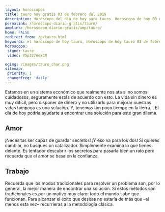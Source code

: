 ```yaml
---
layout: horoscopos
title: tauro hoy gratis 03 de febrero del 2019 
description: Horóscopo del dia de hoy para tauro. Horoscopo de hoy 03 de febrero del 2019. Las predicciones de amor, trabajo, vida personal gratis.
permalink: /horoscopo-diario-gratis/tauro/
amplink: /horoscopo-diario-gratis/amp/tauro/
home: FALSE
redirect_from: /p/tauro.html
keywords: el horóscopo de hoy tauro, Horoscopo de hoy tauro 03 de febrero del 2019,horóscopo del día,horoscopo del dia de hoy,horoscopo de hoy,horoscopo de hoy tauro,tauro hoy,signos zodiacales,horóscopo de hoy,horoscopos de hoy,horoscopo tauro hoy,horoscopo de tauro de hoy,horóscopo de hoy tauro,horoscopos,tauro de hoy,los horoscopos de hoy,tauro de hoy,tauro 03 de febrero del 2019,signos zodiacales 2019, el horoscopo de hoy
horoscopo:
 signo: tauro
 video: V5p327AexCM

ogimg: /images/tauro_char.png
sitemap:
 priority: 1
 changefreq: 'daily'
---
```



Estamos en un sistema económico que realmente nos ata si no somos cuidadosos, seguramente estás de acuerdo con esto. La vida sin dinero es muy difícil, pero disponer de dinero y no utilizarlo para mejorar nuestras vidas tampoco es una solución. Y, tenemos tan poco tiempo en la tierra... El día de hoy podría ayudarte a encontrar una solución para este gran dilema.

## Amor

¡Necesitas ser capaz de guardar secretos! ¡Y eso va para los dos! Si quieres cambiar, no busques un catalizador. Simplemente examina lo que tienes delante. Es tentador descubrir los secretos para pasarla bien un rato pero recuerda que el amor se basa en la confianza.

## Trabajo

Recuerda que los modos tradicionales para resolver un problema son, por lo general, la mejor manera de encontrar una solución. Si estos métodos son tradicionales es por un motivo muy claro: todo el mundo sabe que funcionan. Para alcanzar el éxito que deseas no estaría de más que –al menos esta vez– recurrieras a la metodología clásica.